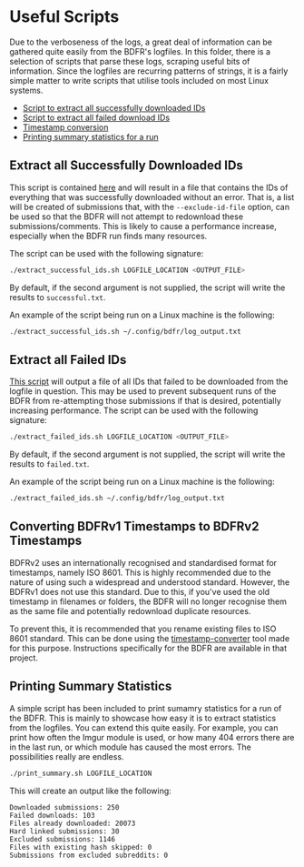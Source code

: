 # Useful Scripts

Due to the verboseness of the logs, a great deal of information can be gathered quite easily from the BDFR's logfiles. In this folder, there is a selection of scripts that parse these logs, scraping useful bits of information. Since the logfiles are recurring patterns of strings, it is a fairly simple matter to write scripts that utilise tools included on most Linux systems.

- [Script to extract all successfully downloaded IDs](#extract-all-successfully-downloaded-ids)
- [Script to extract all failed download IDs](#extract-all-failed-ids)
- [Timestamp conversion](#converting-bdfrv1-timestamps-to-bdfrv2-timestamps)
- [Printing summary statistics for a run](#printing-summary-statistics)

## Extract all Successfully Downloaded IDs

This script is contained [here](extract_successful_ids.sh) and will result in a file that contains the IDs of everything that was successfully downloaded without an error. That is, a list will be created of submissions that, with the `--exclude-id-file` option, can be used so that the BDFR will not attempt to redownload these submissions/comments. This is likely to cause a performance increase, especially when the BDFR run finds many resources.

The script can be used with the following signature:

```bash
./extract_successful_ids.sh LOGFILE_LOCATION <OUTPUT_FILE>
```

By default, if the second argument is not supplied, the script will write the results to `successful.txt`.

An example of the script being run on a Linux machine is the following:

```bash
./extract_successful_ids.sh ~/.config/bdfr/log_output.txt
```

## Extract all Failed IDs

[This script](extract_failed_ids.sh) will output a file of all IDs that failed to be downloaded from the logfile in question. This may be used to prevent subsequent runs of the BDFR from re-attempting those submissions if that is desired, potentially increasing performance.
The script can be used with the following signature:

```bash
./extract_failed_ids.sh LOGFILE_LOCATION <OUTPUT_FILE>
```

By default, if the second argument is not supplied, the script will write the results to `failed.txt`.

An example of the script being run on a Linux machine is the following:

```bash
./extract_failed_ids.sh ~/.config/bdfr/log_output.txt
```

## Converting BDFRv1 Timestamps to BDFRv2 Timestamps

BDFRv2 uses an internationally recognised and standardised format for timestamps, namely ISO 8601. This is highly recommended due to the nature of using such a widespread and understood standard. However, the BDFRv1 does not use this standard. Due to this, if you've used the old timestamp in filenames or folders, the BDFR will no longer recognise them as the same file and potentially redownload duplicate resources.

To prevent this, it is recommended that you rename existing files to ISO 8601 standard. This can be done using the [timestamp-converter](https://github.com/Serene-Arc/timestamp-converter) tool made for this purpose. Instructions specifically for the BDFR are available in that project.

## Printing Summary Statistics

A simple script has been included to print sumamry statistics for a run of the BDFR. This is mainly to showcase how easy it is to extract statistics from the logfiles. You can extend this quite easily. For example, you can print how often the Imgur module is used, or how many 404 errors there are in the last run, or which module has caused the most errors. The possibilities really are endless.

```bash
./print_summary.sh LOGFILE_LOCATION
```

This will create an output like the following:

```text
Downloaded submissions: 250
Failed downloads: 103
Files already downloaded: 20073
Hard linked submissions: 30
Excluded submissions: 1146
Files with existing hash skipped: 0
Submissions from excluded subreddits: 0
```
